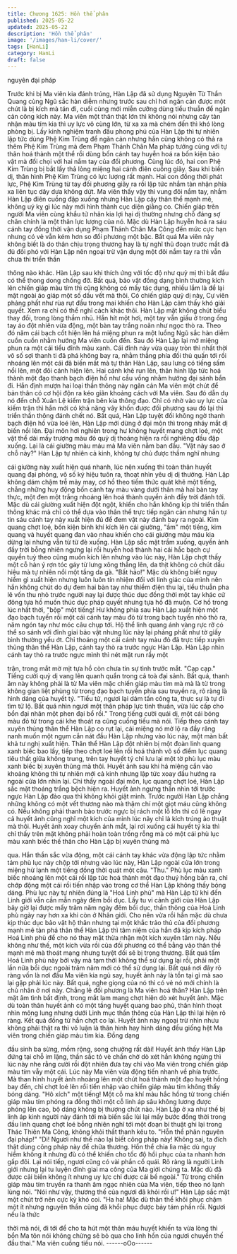 ```yaml
---
title: Chương 1625: Hồn thể phân
published: 2025-05-22
updated: 2025-05-22
description: 'Hồn thể phân'
image: '/images/han-li/cover/'
tags: [HanLi]
category: HanLi
draft: false
---
```


nguyên đại pháp

Trước khi bị Ma viên kia đánh trúng, Hàn Lập đã sử dụng Nguyên
Từ Thần Quang cùng Ngũ sắc hàn diễm nhưng trước sau chỉ hơi
ngăn cản được một chút là bị kích mà tán đi, cuối cùng mới miễn
cưỡng dùng tiểu thuẫn để ngăn cản công kích này.
Ma viên một thân thật lớn thì không nói nhưng cây tàn nhận màu
tím kia thì uy lực vô cùng lớn, từ xa xa mà chém đến thì khó lòng
phòng bị. Lấy kinh nghiệm tranh đấu phong phú của Hàn Lập thì
tự nhiên lập tức dùng Phệ Kim Trùng để ngăn cản nhưng hắn
cũng không có thả ra thêm Phệ Kim Trùng mà đem Phạm Thánh
Chân Ma pháp tướng cùng với tự thân hoá thành một thể rồi dùng
bốn cánh tay huyễn hoá ra bốn kiện bảo vật mà đối chọi với hai
nắm tay của đối phương. Cùng lúc đó, hai con Phệ Kim Trùng bị
bắt lấy thả lỏng miệng hai cánh điên cuồng giãy. Sau khi biến dị,
thân hình Phệ Kim Trùng có lực lượng rất mạnh.
Hai con đồng thời phát lực, Phệ Kim Trùng từ tay đối phương giãy
ra rồi lập tức nhắm tàn nhận phía xa liên tục dây dưa không dứt.
Ma viên thấy vậy thì vung đôi nắm tay, nhắm Hàn Lập điên cuồng
đập xuống nhưng Hàn Lập cậy thân thể mạnh mẽ, không uý kỵ gì
lúc này mới hình thành cục diện giằng co.
Chiến giáp trên người Ma viên cùng khẩu tử nhân kia lợi hại dị
thường nhưng chỗ đáng sợ chân chính là một thân lực lượng của
nó. Mặc dù Hàn Lập huyễn hoá ra sáu cánh tay đồng thời vận
dụng Phạm Thánh Chân Ma Công đến mức cực hạn nhưng có vẻ
vẫn kém hơn so đối phương một bậc.
Bất quá Ma viên này không biết là do thân chịu trọng thương hay
là tự nghĩ thủ đoạn trước mắt đã đủ đối phó với Hàn Lập nên
ngoại trừ vận dụng một đôi nắm tay ra thì vẫn chưa thi triển thần

thông nào khác. Hàn Lập sau khi thích ứng với tốc độ như quỷ mị
thì bắt đầu có thể thong dong chống đỡ. Bất quá, bảo vật đồng
dạng bình thường kích lên chiến giáp màu tím thì cũng không có
mấy tác dụng, nhiều lắm là để lại mặt ngoài áo giáp một số dấu
vết mà thôi.
Có chiến giáp quỷ dị này, Cự viên phảng phất như rùa rụt đầu
trong mai khiến cho Hàn Lập cảm thấy khó giải quyết. Xem ra chỉ
có thể nghĩ cách khác thôi. Hàn Lập mặt không chút biểu thay đổi,
trong lòng thầm nhủ.
Hắn hít một hơi, một tay vẫn giấu ở trong ống tay áo đột nhiên
vừa động, một bàn tay trắng noãn như ngọc thò ra. Theo đó năm
cái bạch cốt hiện lên há miệng phun ra một luồng Ngũ sắc hàn
diễm cuồn cuồn nhằm hướng Ma viên cuốn đến. Sau đó Hàn Lập
lại mở miệng phun ra một cái tiểu đỉnh màu xanh. Cái đỉnh này
vừa quay tròn thì nhất thời vô số sợi thanh ti đã phá không bay ra,
nhằm thẳng phía đối thủ quấn tới rồi nhoáng lên một cái đã biến
mất mà tự thân Hàn Lập, sau lưng có tiếng sấm nổi lên, một đôi
cánh hiện lên. Hai cánh khẽ run lên, thân hình lập tức hoá thành
một đạo thanh bạch điện hồ như cầu vồng nhằm hướng đại sảnh
bắn đi.
Hắn định mượn hai loại thần thông này ngăn cản Ma viên một
chút để bản thân có cơ hội độn ra kéo giãn khoảng cách với Ma
viên. Sau đó dẫn dụ nó đến chỗ Xuân Lệ kiếm trận bên kia thông
đạo. Chỉ có nhờ vào uy lực của kiếm trận thì hắn mới có khả năng
vây khốn được đối phương sau đó lại thi triển thần thông đánh
chết nó.
Bất quá, Hàn Lập tuyệt đối không ngờ thanh bạch điện hồ vừa loé
lên, Hàn Lập mới dừng ở đại môn thì trong nháy mắt dị biến nổi
lên. Đại môn hơi nghiên trong hư không huyết mang chợt loé, một
vật thể dài mấy trượng màu đỏ quỷ dị thoáng hiện ra rồi nghiêng
đầu đập xuống. Lại là cái giường màu máu mà Ma viên nằm ban
đầu.
"Vật này sao ở chỗ này?"
Hàn Lập tự nhiên cả kinh, không tự chủ được thầm nghĩ nhưng

cái giường này xuất hiện quá nhanh, lúc nện xuống thì toàn thân
huyết quang đại phóng, vô số ký hiệu tuôn ra, thoạt nhìn yêu dị dị
thường.
Hàn Lập không dám chậm trễ mảy may, cơ hồ theo tiềm thức
quát khẽ một tiếng, chẳng những huy động bốn cánh tay màu
vàng dưới thân mà hai bàn tay thực, một đen một trắng nhoáng
lên hoá thành quyền ảnh đầy trời đánh tới. Mặc dù cái giường
xuất hiện đột ngột, khiến cho hắn không kịp thi triển thần thông
khác mà chỉ có thể dựa vào thân thể trực tiếp ngăn cản nhưng
hắn tự tin sáu cánh tay này xuất hiện đủ để đem vật này đánh bay
ra ngoài.
Kim quang chợt loé, bốn kiện binh khí kích lên cái giường, "ầm"
một tiếng, kim quang và huyết quang đan vào nhau khiến cho cái
giường màu máu kia dừng lại nhưng vẫn từ từ đè xuống. Hàn Lập
sắc mặt trầm xuống, quyền ảnh đầy trời bỗng nhiên ngưng lại rồi
huyễn hoá thành hai cái hắc bạch cự quyền tuỳ theo cũng muốn
kích lên nhưng vào lúc này, Hàn Lập chợt thấy một cỗ hàn ý rợn
tóc gáy từ lưng xông thẳng lên, da thịt không có chút dấu hiệu mà
tự nhiên nổi một tầng da gà.
"Bất hảo!"
Mặc dù không biết nguy hiểm gì xuất hiện nhưng luôn luôn tín
nhiệm đối với linh giác của mình nên hắn không chút do dự đem
hai bàn tay như thiểm điện thu lại, tiểu thuẫn pha lê vốn thu nhỏ
trước người nay lại được thúc dục đồng thời một tay khác cử
đông tựa hồ muốn thúc dục pháp quyết nhưng tựa hồ đã muộn.
Cơ hồ trong lúc nhất thời, "bộp" một tiếng! Hư không phía sau
Hàn Lập xuất hiện một đạo bạch tuyến rồi một cái cánh tay màu
đỏ từ trong bạch tuyến nhỏ thò ra, năm ngón tay như móc câu
chụp tới.
Hộ thể linh quang ánh vàng rực rỡ có thể so sánh với đỉnh giai
bảo vật nhưng lúc này lại phảng phất như tờ giấy bình thường
yếu ớt. Chỉ thoáng một cái cánh tay màu đỏ đã trực tiếp xuyên
thủng thân thể Hàn Lập, cánh tay thò ra trước ngực Hàn Lập. Hàn
Lập nhìn cánh tay thò ra trước ngực mình thì nét mặt run rẩy một

trận, trong mắt mờ mịt tựa hồ còn chưa tin sự tình trước mắt.
"Cạp cạp."
Tiếng cười quỷ dị vang lên quanh quẩn trong cả toà đại sảnh. Bất
quá, thanh âm này không phải là từ Ma viên mặc chiến giáp màu
tím mà mà là từ trong không gian liệt phùng từ trong đạo bạch
tuyến phía sau truyền ra, rõ ràng là hình dáng của huyết tý.
"Tiểu tử, ngươi lại dám tấn công ta, thực sự là tự đi tìm tử lộ. Bất
quá nhìn ngươi một thân pháp lực tinh thuần, vừa lúc cấp cho bổn
đại nhân một phen đại bổ rồi."
Trong tiếng cười quái dị, một cái bóng màu đỏ từ trong cái khe
thoát ra cũng cuồng tiếu mà nói.
Tiếp theo cánh tay xuyên thủng thân thể Hàn Lập co rụt lại, cái
miệng nó mở lộ ra đầy răng nanh muốn một ngụm cắn nát đầu
Hàn Lập nhưng vào lúc này, một màn bất khả tư nghị xuất hiện.
Thân thể Hàn Lập đột nhiên bị một đoàn linh quang xanh biếc bao
lấy, tiếp theo chợt loé lên rồi hoá thành vô số điểm lục quang tiêu
thất giữa không trung, trên tay huyết tý chỉ lưu lại một tờ phù lục
màu xanh biếc bị xuyên thủng mà thôi.
Huyết ảnh sau khi há miệng cắn vào khoảng không thì tự nhiên
mới cả kinh nhưng lập tức xoay đầu hướng ra ngoài cửa lớn nhìn
lại. Chỉ thấy ngoài đại môn, lục quang chợt loé, Hàn Lập sắc mặt
thoáng trắng bệch hiện ra. Huyết ảnh ngưng thần nhìn tới trước
ngực Hàn Lập đảo qua thì không khỏi giật mình.
Trước người Hàn Lập chẳng những không có một vết thương nào
mà thậm chí một giọt máu cũng không có. Nếu không phải thanh
bào trước ngực bị rách một lỗ lớn thì có lẽ ngay cả huyết ảnh
cũng nghĩ một kích của mình lúc nãy chỉ là kích trúng ảo thuật mà
thôi.
Huyết ảnh xoay chuyển ánh mắt, lại rơi xuống cái huyết tý kia thì
chỉ thấy trên mặt không phải hoàn toàn trống rỗng mà có một cái
phù lục màu xanh biếc thế thân cho Hàn Lập bị xuyên thủng mà

qua. Hắn thần sắc vừa động, một cái cánh tay khác vừa động lập
tức nhằm tám phù lục này chộp tới nhưng vào lúc này, Hàn Lập
ngoài cửa lớn trong miệng hừ lạnh một tiếng đồng thời quát một
câu.
"Thu."
Phù lục màu xanh biếc nhoáng lên một cái rồi lập tức hoá thành
một đạo thuý hồng bắn ra, chỉ chớp động một cái rồi tiến nhập
vào trong cơ thể Hàn Lập không thấy bóng dáng. Phù lục này tự
nhiên đúng là "Hoá Linh phù" mà Hàn Lập từ khi đến Linh giới
vẫn cần mẫn ngày đêm bồi dục.
Lấy tu vi cảnh giới của Hàn Lập bây giờ lại được mấy trăm năm
ngày đêm bồi dục, thần thông của Hoá Linh phù ngày nay hơn xa
khi còn ở Nhân giới. Cho nên vừa rồi hắn mặc dù chưa kịp thúc
dục bảo vật hộ thân nhưng tại một khắc trảo thủ của đối phương
mạnh mẽ tàn phá thân thể Hàn Lập thì tâm niệm của hắn đã kịp
kích pháp Hoá Linh phù để cho nó thay mặt thừa nhận một kích
xuyên tâm này.
Nếu không như thế, một kích vừa rồi của đối phương có thể bằng
vào thân thể mạnh mẽ mà thoát mạng nhưng tuyệt đối sẽ bị trọng
thương. Bất quá tấm Hoá Linh phù này bởi vậy mà tạm thời
không thể sử dụng lại rồi, phải một lần nữa bồi dục ngoài trăm
năm mới có thể sử dụng lại.
Bất quá nơi đây rõ ràng vốn là nơi đầu Ma viên kia ngủ say, huyết
ảnh này là tồn tại gì mà sao lại gặp phải lúc này. Bất quá, nghe
giọng của nó thì có vẻ nó mới chính là chủ nhân ở nơi này. Chẳng
lẽ đối phương là Ma viên hoá thân?
Hàn Lập trên mặt âm tình bất định, trong mắt lam mang chợt hiện
dò xét huyết ảnh. Mặc dù toàn thân huyết ảnh có một tầng huyết
quang bao phủ, thân hình thoạt nhìn mông lung nhưng dưới Linh
mục thần thông của Hàn Lập thì lại hiện rõ ràng.
Kết quả đồng tử hắn chợt co lại. Huyết ảnh này ngoại trừ nhìn
nhưu không phải thật ra thì vô luận là thân hình hay hình dáng
đều giống hệt Ma viên trong chiến giáp màu tím kia. Đồng dạng

đầu sinh ba sừng, mồm rộng, song chưởng rất dài!
Huyết ảnh thấy Hàn Lập đứng tại chỗ im lặng, thần sắc tỏ vè chần
chờ dò xét hắn không ngừng thì lúc này nhe rằng cười rồi đột
nhiên đưa tay chỉ vào Ma viên trong chiến giáp màu tím vẫy một
cái. Lúc này Ma viên vừa động tiến nhanh về phía trước. Mà than
hình huyết ảnh nhoáng lên một chút hoá thành một đạo huyết
hồng bay đến, chỉ chợt loé lên rồi tiến nhập vào chiến giáp màu
tím không thấy bóng dáng.
"Hô xích" một tiếng!
Một cỗ ma khí màu hắc hồng từ trong chiến giáp màu tím phóng
ra đồng thời một cỗ linh áp sâu không lương được phóng lên cao,
bộ dáng không bị thương chút nào.
Hàn Lập ở xa như thế bị linh áp kinh người này đánh tới mà biến
sắc lùi lại mấy bước đồng thời trong đầu linh quang chợt loé bỗng
nhiên nghĩ tới một đoạn bí thuật ghi lại trong Thác Thiên Ma
Công, không khỏi thất thanh kêu to.
"Hỗn thể phân nguyên đại pháp!"
"Di! Ngươi như thế nào lại biết công pháp này! Không sai, ta đích
thật dùng công pháp này để chữa thương. Hồn thể chia lìa mặc
dù nguy hiểm không ít nhưng đù có thể khiến cho tốc độ hồi phục
của ta nhanh hơn gấp đôi. Lại nói tiếp, ngươi cũng có vài phần cổ
quái. Rõ ràng là người Linh giới nhưng lại tu luyện đỉnh giai ma
công của Ma giới chúng ta. Mặc dù đã được cải biến không ít
nhưng uy lực chỉ được cái bề ngoài."
Từ trong chiến giáp màu tím truyền ra thanh âm ngạc nhiên của
Ma viên, tiếp theo nó lạnh lùng nói.
"Nói như vậy, thương thế của ngươi đã khỏi rồi ư!"
Hàn Lập sắc mặt một chút trở nên cực kỳ khó coi.
"Ha ha! Mặc dù thân thể khôi phục chậm một ít nhưng nguyên
thần cũng đã khổi phục được bảy tám phần rồi. Ngươi nếu là thức

thời mà nói, đi tới để cho ta hút một thân máu huyết khiến ta vừa
lòng thì bổn Ma tôn nói không chừng sẽ bỏ qua cho linh hồn của
ngươi chuyển thế đầu thai."
Ma viên cuồng tiếu nói.
------oOo------
